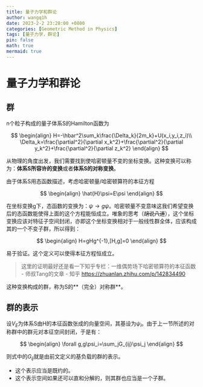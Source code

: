 ```yaml
---
title: 量子力学和群论
author: wangq1h
date: 2023-2-2 23:28:00 +0800
categories: [Geometric Method in Physics]
tags: [量子力学，群论]
pin: false
math: true
mermaid: true
---
```


# 量子力学和群论

## 群

n个粒子构成的量子体系S的Hamilton函数为

$$
\begin{align}
H=-\hbar^2\sum_k\frac{\Delta_k}{2m_k}+U(x_i,y_i,z_i)\\
\Delta_k=\frac{\partial^2}{\partial x_k^2}+\frac{\partial^2}{\partial y_k^2}+\frac{\partial^2}{\partial z_k^2}
\end{align}
$$

从物理的角度出发，我们需要找到使哈密顿量不变的坐标变换。这种变换可以称为：**体系S所容许的变换**或者**体系S的对称变换**。

由于体系S用态函数描述，考虑哈密顿量/哈密顿算符的本征方程

$$
\begin{align}
\hat{H}\psi=E\psi
\end{align}
$$

在坐标变换g下，态函数的变换为：$\psi\rightarrow g\psi$。哈密顿量不变意味这我们希望变换后的态函数能使得上面的这个方程能恒成立。唯象的思考（~~胡说八道~~），这个坐标变换应该对特征子空间封闭，亦即这个坐标变换相对于一般线性群全体，应该构成其的一个不变子群，所以得到：

$$
\begin{align}
H=gHg^{-1},[H,g]=0
\end{align}
$$

易于验证。这个定义可以使得本征方程恒成立。

> 这里的证明最好还是看一下知乎专栏：一维偶势场下哈密顿算符的本征函数 - 师叔Tang的文章 - 知乎
> https://zhuanlan.zhihu.com/p/142834490

这种变换构成的群，称为S的**（完全）对称群**。

## 群的表示

设$V_E$为体系S由H的本征函数张成的向量空间，其基设为${\psi_i}$。由于上一节所述的对称群中的群元对本征空间封闭，于是有：

$$
\begin{align}
\forall g,g\psi_i=\sum_jG_{ij}\psi_j
\end{align}
$$

则式中的$G_{ij}$就是由前文定义的基负载的群的表示。

* 这个表示应当是既约的。
* 这个表示空间如果还可以直和分解的，则其群也应当是一个子群。